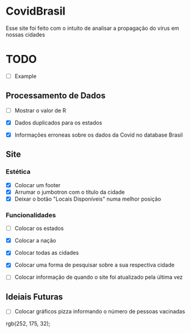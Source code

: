 # CovidBrasil

Esse site foi feito com o intuito de analisar a propagação do vírus em nossas cidades


# TODO 

- [ ] Example

## Processamento de Dados

- [ ] Mostrar o valor de R
- [x] Dados duplicados para os estados
- [x] Informações erroneas sobre os dados da Covid no database Brasil 


## Site

### Estética
- [x] Colocar um footer
- [x] Arrumar o jumbotron com o título da cidade
- [x] Deixar o botão "Locais Disponíveis" numa melhor posição

### Funcionalidades

- [ ] Colocar os estados
- [x] Colocar a nação
- [x] Colocar todas as cidades
- [x] Colocar uma forma de pesquisar sobre a sua respectiva cidade
- [ ] Colocar informação de quando o site foi atualizado pela última vez


## Ideiais Futuras
- [ ] Colocar gráficos pizza informando o número de pessoas vacinadas 

rgb(252, 175, 32);